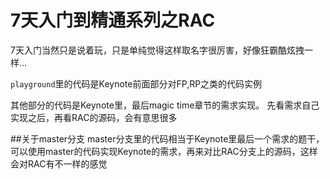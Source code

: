 # 7天入门到精通系列之RAC
7天入门当然只是说着玩，只是单纯觉得这样取名字很厉害，好像狂霸酷炫拽一样...

`playground`里的代码是Keynote前面部分对FP,RP之类的代码实例

其他部分的代码是Keynote里，最后magic time章节的需求实现。
先看需求自己实现之后，再看RAC的源码，会有意思很多

##关于master分支
master分支里的代码相当于Keynote里最后一个需求的题干，可以使用master的代码实现Keynote的需求，再来对比RAC分支上的源码，这样会对RAC有不一样的感觉

